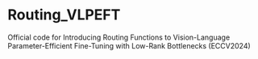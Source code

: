 # Routing_VLPEFT
Official code for Introducing Routing Functions to Vision-Language Parameter-Efficient Fine-Tuning with Low-Rank Bottlenecks (ECCV2024)
